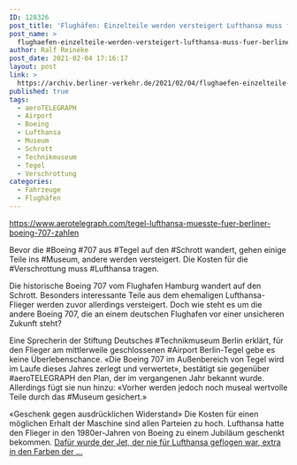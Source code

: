 ```yaml
---
ID: 128326
post_title: 'Flughäfen: Einzelteile werden versteigert Lufthansa muss für Berliner Boeing 707 zahlen, aus aero Telegraph'
post_name: >
  flughaefen-einzelteile-werden-versteigert-lufthansa-muss-fuer-berliner-boeing-707-zahlen-aus-aero-telegraph
author: Ralf Reineke
post_date: 2021-02-04 17:16:17
layout: post
link: >
  https://archiv.berliner-verkehr.de/2021/02/04/flughaefen-einzelteile-werden-versteigert-lufthansa-muss-fuer-berliner-boeing-707-zahlen-aus-aero-telegraph/
published: true
tags:
  - aeroTELEGRAPH
  - Airport
  - Boeing
  - Lufthansa
  - Museum
  - Schrott
  - Technikmuseum
  - Tegel
  - Verschrottung
categories:
  - Fahrzeuge
  - Flughäfen
---
```

https://www.aerotelegraph.com/tegel-lufthansa-muesste-fuer-berliner-boeing-707-zahlen

Bevor die #Boeing #707 aus #Tegel auf den #Schrott wandert, gehen einige Teile ins #Museum, andere werden versteigert. Die Kosten für die #Verschrottung muss #Lufthansa tragen.

Die historische Boeing 707 vom Flughafen Hamburg wandert auf den Schrott. Besonders interessante Teile aus dem ehemaligen Lufthansa-Flieger werden zuvor allerdings versteigert. Doch wie steht es um die andere Boeing 707, die an einem deutschen Flughafen vor einer unsicheren Zukunft steht?

Eine Sprecherin der Stiftung Deutsches #Technikmuseum Berlin erklärt, für den Flieger am mittlerweile geschlossenen #Airport Berlin-Tegel gebe es keine Überlebenschance. «Die Boeing 707 im Außenbereich von Tegel wird im Laufe dieses Jahres zerlegt und verwertet», bestätigt sie gegenüber #aeroTELEGRAPH den Plan, der im vergangenen Jahr bekannt wurde. Allerdings fügt sie nun hinzu: «Vorher werden jedoch noch museal wertvolle Teile durch das #Museum gesichert.»

«Geschenk gegen ausdrücklichen Widerstand»
Die Kosten für einen möglichen Erhalt der Maschine sind allen Parteien zu hoch. Lufthansa hatte den Flieger in den 1980er-Jahren von Boeing zu einem Jubiläum geschenkt bekommen. <a href="https://www.aerotelegraph.com/tegel-lufthansa-muesste-fuer-berliner-boeing-707-zahlen">Dafür wurde der Jet, der nie für Lufthansa geflogen war, extra in den Farben der ...</a>